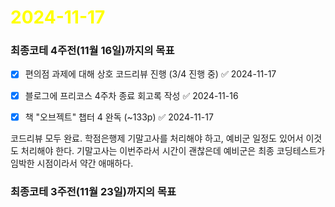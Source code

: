 # <span style="color:yellow">2024-11-17</span>

### 최종코테 4주전(11월 16일)까지의 목표
- [x] 편의점 과제에 대해 상호 코드리뷰 진행 (3/4 진행 중) ✅ 2024-11-17
- [x] 블로그에 프리코스 4주차 종료 회고록 작성 ✅ 2024-11-16
- [x] 책 "오브젝트" 챕터 4 완독  (~133p) ✅ 2024-11-17


코드리뷰 모두 완료.
학점은행제 기말고사를 처리해야 하고, 예비군 일정도 있어서 이것도 처리해야 한다.
기말고사는 이번주라서 시간이 괜찮은데 예비군은 최종 코딩테스트가 임박한 시점이라서 약간 애매하다.



### 최종코테 3주전(11월 23일)까지의 목표
